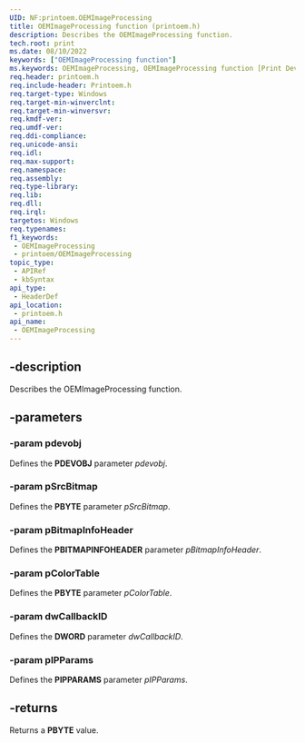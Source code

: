 ```yaml
---
UID: NF:printoem.OEMImageProcessing
title: OEMImageProcessing function (printoem.h)
description: Describes the OEMImageProcessing function.
tech.root: print
ms.date: 08/10/2022
keywords: ["OEMImageProcessing function"]
ms.keywords: OEMImageProcessing, OEMImageProcessing function [Print Devices], print.oemimageprocessing, print_obsoletefunctions_c65011ae-a69c-4cbe-88a8-13847401c7df.xml, printoem/OEMImageProcessing
req.header: printoem.h
req.include-header: Printoem.h
req.target-type: Windows
req.target-min-winverclnt: 
req.target-min-winversvr: 
req.kmdf-ver: 
req.umdf-ver: 
req.ddi-compliance: 
req.unicode-ansi: 
req.idl: 
req.max-support: 
req.namespace: 
req.assembly: 
req.type-library: 
req.lib: 
req.dll: 
req.irql: 
targetos: Windows
req.typenames: 
f1_keywords:
 - OEMImageProcessing
 - printoem/OEMImageProcessing
topic_type:
 - APIRef
 - kbSyntax
api_type:
 - HeaderDef
api_location:
 - printoem.h
api_name:
 - OEMImageProcessing
---
```


## -description

Describes the OEMImageProcessing function.

## -parameters

### -param pdevobj

Defines the **PDEVOBJ** parameter *pdevobj*.

### -param pSrcBitmap

Defines the **PBYTE** parameter *pSrcBitmap*.

### -param pBitmapInfoHeader

Defines the **PBITMAPINFOHEADER** parameter *pBitmapInfoHeader*.

### -param pColorTable

Defines the **PBYTE** parameter *pColorTable*.

### -param dwCallbackID

Defines the **DWORD** parameter *dwCallbackID*.

### -param pIPParams

Defines the **PIPPARAMS** parameter *pIPParams*.

## -returns

Returns a **PBYTE** value.

